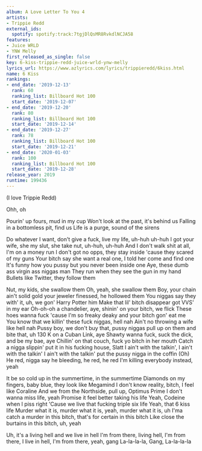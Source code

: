 ```yaml
---
album: A Love Letter To You 4
artists:
- Trippie Redd
external_ids:
  spotify: spotify:track:7tgjDlQsMR8RvkdlNCJA58
features:
- Juice WRLD
- YNW Melly
first_released_as_single: false
key: 6-kiss-trippie-redd-juice-wrld-ynw-melly
lyrics_url: https://www.azlyrics.com/lyrics/trippieredd/6kiss.html
name: 6 Kiss
rankings:
- end_date: '2019-12-13'
  rank: 60
  ranking_list: Billboard Hot 100
  start_date: '2019-12-07'
- end_date: '2019-12-20'
  rank: 80
  ranking_list: Billboard Hot 100
  start_date: '2019-12-14'
- end_date: '2019-12-27'
  rank: 78
  ranking_list: Billboard Hot 100
  start_date: '2019-12-21'
- end_date: '2020-01-03'
  rank: 100
  ranking_list: Billboard Hot 100
  start_date: '2019-12-28'
release_year: 2019
runtime: 199436
---
```

(I love Trippie Redd)

Ohh, oh

Pourin' up fours, mud in my cup
Won't look at the past, it's behind us
Falling in a bottomless pit, find us
Life is a purge, sound of the sirens

Do whatever I want, don't give a fuck, live my life, uh-huh uh-huh
I got your wife, she my slut, she take nut, uh-huh, uh-huh
And I don't walk shit at all, I'm on a money run
I don't got no opps, they stay inside 'cause they scared of my guns
Your bitch say she want a real one, I told her come and find one
It's funny how you pussy but you never been inside one
Aye, these dumb ass virgin ass niggas man
They run when they see the gun in my hand
Bullets like Twitter, they follow them

Nut, my kids, she swallow them
Oh, yeah, she swallow them
Boy, your chain ain't solid gold your jeweler finessed, he hollowed them
You niggas say they with' it, uh, we gon' Harry Potter him
Make that lil' bitch disappear got VVS' in my ear
Oh-oh-oh a chandelier, aye, shinin' on your bitch, we flick
These hoes wanna fuck 'cause I'm so freaky deaky and your bitch gon' eat me
You know that we killin' these fuck niggas, hell nah
Ain't no throwing a wife like hell nah
Pussy boy, we don't buy that, pussy niggas pull up on them and bite that, uh
130 K on a Cuban Link, aye
Shawty wanna fuck, suck the dick, and be my bae, aye
Chillin' on that couch, fuck yo bitch in her mouth
Catch a nigga slippin' put it in his fucking house, Slatt
I ain't with the talkin', I ain't with the talkin'
I ain't with the talkin' put the pussy nigga in the coffin (Oh)
He red, nigga say he bleeding, he red, he red
I'm killing everybody instead, yeah

It be so cold up in the summertime, in the summertime
Diamonds on my fingers, baby blue, they look like Megamind
I don't know reality, bitch, I feel like Coraline
And we from the Northside, pull up, Optimus Prime
I don't wanna miss life, yeah
Promise it feel better taking his life
Yeah, Codeine when I piss right
'Cause we live that fucking triple six life
Yeah, that 6 kiss life
Murder what it is, murder what it is, yeah, murder what it is, uh
I'ma catch a murder in this bitch, that's for certain in this bitch
Like close the burtains in this bitch, uh, yeah

Uh, it's a living hell and we live in hell
I'm from there, living hell, I'm from there, I live in hell, I'm from there, yeah, gang
La-la-la-la, Gang, La-la-la-la

